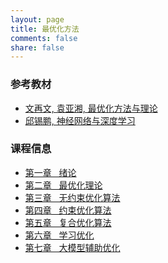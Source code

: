 ```yaml
---
layout: page
title: 最优化方法
comments: false
share: false
---
```




### 参考教材
* <a href="http://faculty.bicmr.pku.edu.cn/~wenzw/optbook.html" class="textlink" target="_blank"> 文再文, 袁亚湘, 最优化方法与理论</a><br>
* <a href="https://nndl.github.io/" class="textlink" target="_blank"> 邱锡鹏, 神经网络与深度学习 </a><br>




### 课程信息 
* <a href="../OPT/绪论.pdf" class="textlink" target="_blank">  第一章 &nbsp;  绪论<br>
* <a href="../OPT/最优化理论.pdf" class="textlink" target="_blank">  第二章 &nbsp;  最优化理论<br>
* <a href="../OPT/无约束优化算法.pdf" class="textlink" target="_blank">  第三章 &nbsp;  无约束优化算法<br>
* <a href="../OPT/约束优化算法.pdf" class="textlink" target="_blank">  第四章 &nbsp;  约束优化算法<br>
* <a href="../OPT/复合优化算法.pdf" class="textlink" target="_blank">  第五章 &nbsp;  复合优化算法<br>
* <a href="../OPT/学习优化.pdf" class="textlink" target="_blank">  第六章 &nbsp;  学习优化<br>
* <a href="../OPT/大模型辅助优化.pdf" class="textlink" target="_blank">  第七章 &nbsp;  大模型辅助优化<br>

